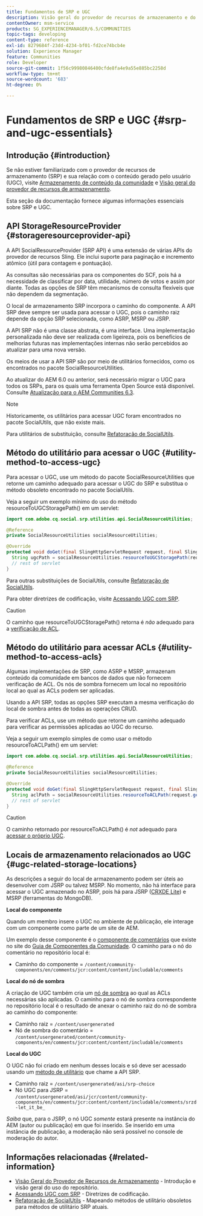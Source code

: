 ```yaml
---
title: Fundamentos de SRP e UGC
description: Visão geral do provedor de recursos de armazenamento e do conteúdo gerado pelo usuário
contentOwner: msm-service
products: SG_EXPERIENCEMANAGER/6.5/COMMUNITIES
topic-tags: developing
content-type: reference
exl-id: 8279684f-23dd-4234-bf01-fd2ce74bcb4e
solution: Experience Manager
feature: Communities
role: Developer
source-git-commit: 1f56c99980846400cfde8fa4e9a55e885bc2258d
workflow-type: tm+mt
source-wordcount: '683'
ht-degree: 0%

---
```


# Fundamentos de SRP e UGC {#srp-and-ugc-essentials}

## Introdução {#introduction}

Se não estiver familiarizado com o provedor de recursos de armazenamento (SRP) e sua relação com o conteúdo gerado pelo usuário (UGC), visite [Armazenamento de conteúdo da comunidade](working-with-srp.md) e [Visão geral do provedor de recursos de armazenamento](srp.md).

Esta seção da documentação fornece algumas informações essenciais sobre SRP e UGC.

## API StorageResourceProvider {#storageresourceprovider-api}

A API SocialResourceProvider (SRP API) é uma extensão de várias APIs do provedor de recursos Sling. Ele inclui suporte para paginação e incremento atômico (útil para contagem e pontuação).

As consultas são necessárias para os componentes do SCF, pois há a necessidade de classificar por data, utilidade, número de votos e assim por diante. Todas as opções de SRP têm mecanismos de consulta flexíveis que não dependem da segmentação.

O local de armazenamento SRP incorpora o caminho do componente. A API SRP deve sempre ser usada para acessar o UGC, pois o caminho raiz depende da opção SRP selecionada, como ASRP, MSRP ou JSRP.

A API SRP não é uma classe abstrata, é uma interface. Uma implementação personalizada não deve ser realizada com ligeireza, pois os benefícios de melhorias futuras nas implementações internas não serão percebidos ao atualizar para uma nova versão.

Os meios de usar a API SRP são por meio de utilitários fornecidos, como os encontrados no pacote SocialResourceUtilities.

Ao atualizar do AEM 6.0 ou anterior, será necessário migrar o UGC para todos os SRPs, para os quais uma ferramenta Open Source está disponível. Consulte [Atualização para o AEM Communities 6.3](upgrade.md).

>[!NOTE]
>
>Historicamente, os utilitários para acessar UGC foram encontrados no pacote SocialUtils, que não existe mais.
>
>Para utilitários de substituição, consulte [Refatoração de SocialUtils](socialutils.md).

## Método do utilitário para acessar o UGC {#utility-method-to-access-ugc}

Para acessar o UGC, use um método do pacote SocialResourceUtilities que retorne um caminho adequado para acessar o UGC do SRP e substitua o método obsoleto encontrado no pacote SocialUtils.

Veja a seguir um exemplo mínimo do uso do método resourceToUGCStoragePath() em um servlet:

```java
import com.adobe.cq.social.srp.utilities.api.SocialResourceUtilities;

@Reference
private SocialResourceUtilities socialResourceUtilities;

@Override
protected void doGet(final SlingHttpServletRequest request, final SlingHttpServletResponse response) throws ServletException, IOException {
  String ugcPath = socialResourceUtilities.resourceToUGCStoragePath(request.getResource());
  // rest of servlet
}
```

Para outras substituições de SocialUtils, consulte [Refatoração de SocialUtils](socialutils.md).

Para obter diretrizes de codificação, visite [Acessando UGC com SRP](accessing-ugc-with-srp.md).

>[!CAUTION]
>
>O caminho que resourceToUGCStoragePath() retorna é *não* adequado para a [verificação de ACL](srp.md#for-access-control-acls).

## Método do utilitário para acessar ACLs {#utility-method-to-access-acls}

Algumas implementações de SRP, como ASRP e MSRP, armazenam conteúdo da comunidade em bancos de dados que não fornecem verificação de ACL. Os nós de sombra fornecem um local no repositório local ao qual as ACLs podem ser aplicadas.

Usando a API SRP, todas as opções SRP executam a mesma verificação do local de sombra antes de todas as operações CRUD.

Para verificar ACLs, use um método que retorne um caminho adequado para verificar as permissões aplicadas ao UGC do recurso.

Veja a seguir um exemplo simples de como usar o método resourceToACLPath() em um servlet:

```java
import com.adobe.cq.social.srp.utilities.api.SocialResourceUtilities;

@Reference
private SocialResourceUtilities socialResourceUtilities;

@Override
protected void doGet(final SlingHttpServletRequest request, final SlingHttpServletResponse response) throws ServletException, IOException {
  String aclPath = socialResourceUtilities.resourceToACLPath(request.getResource());
  // rest of servlet
}
```

>[!CAUTION]
>
>O caminho retornado por resourceToACLPath() é *not* adequado para [acessar o próprio UGC](#utility-method-to-access-acls).

## Locais de armazenamento relacionados ao UGC {#ugc-related-storage-locations}

As descrições a seguir do local de armazenamento podem ser úteis ao desenvolver com JSRP ou talvez MSRP. No momento, não há interface para acessar o UGC armazenado no ASRP, pois há para JSRP ([CRXDE Lite](../../help/sites-developing/developing-with-crxde-lite.md)) e MSRP (ferramentas do MongoDB).

**Local do componente**

Quando um membro insere o UGC no ambiente de publicação, ele interage com um componente como parte de um site de AEM.

Um exemplo desse componente é o [componente de comentários](http://localhost:4502/content/community-components/en/comments.html) que existe no site do [Guia de Componentes da Comunidade](components-guide.md). O caminho para o nó do comentário no repositório local é:

* Caminho do componente = `/content/community-components/en/comments/jcr:content/content/includable/comments`

**Local do nó de sombra**

A criação de UGC também cria um [nó de sombra](srp.md#about-shadow-nodes-in-jcr) ao qual as ACLs necessárias são aplicadas. O caminho para o nó de sombra correspondente no repositório local é o resultado de anexar o caminho raiz do nó de sombra ao caminho do componente:

* Caminho raiz = `/content/usergenerated`
* Nó de sombra do comentário = `/content/usergenerated/content/community-components/en/comments/jcr:content/content/includable/comments`

**Local do UGC**

O UGC não foi criado em nenhum desses locais e só deve ser acessado usando um [método de utilitário](#utility-method-to-access-ugc) que chame a API SRP.

* Caminho raiz = `/content/usergenerated/asi/srp-choice`
* Nó UGC para JSRP = `/content/usergenerated/asi/jcr/content/community-components/en/comments/jcr:content/content/includable/comments/srzd-let_it_be_`

*Saiba* que, para o JSRP, o nó UGC *somente* estará presente na instância do AEM (autor ou publicação) em que foi inserido. Se inserido em uma instância de publicação, a moderação não será possível no console de moderação do autor.

## Informações relacionadas {#related-information}

* [Visão Geral do Provedor de Recursos de Armazenamento](srp.md) - Introdução e visão geral do uso do repositório.
* [Acessando UGC com SRP](accessing-ugc-with-srp.md) - Diretrizes de codificação.
* [Refatoração de SocialUtils](socialutils.md) - Mapeando métodos de utilitário obsoletos para métodos de utilitário SRP atuais.
